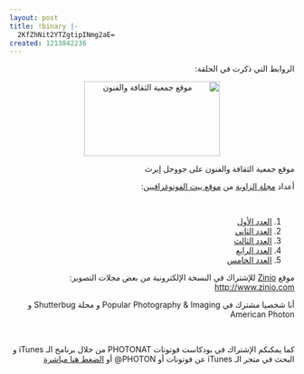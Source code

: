 ```yaml
---
layout: post
title: !binary |-
  2KfZhNit2YTZgtipINmg2aE=
created: 1213842236
---
```

<div style="direction: rtl; text-align: right;"><p style="direction: rtl; text-align: right;">الروابط التي ذكرت في الحلقة:</p>    <p style="text-align: center;direction: rtl;"><a href="http://www.flickr.com/photos/7876001@N04/2581407352/"><img height="132" width="240" alt="موقع جمعية الثقافة والفنون" src="http://farm4.static.flickr.com/3262/2581407352_224d04f41c_m.jpg" /></a></p>    <p style="direction: rtl; text-align: right;">موقع جمعية الثقافة والفنون على جووجل إيرث</p>    <p style="direction: rtl; text-align: right;">أعداد <a href="http://phsite.org/main/node/2">مجلة الزاوية</a> من <a href="http://phsite.org/main/">موقع بيت الفوتوغرافيين</a>:</p>    <p style="direction: rtl; text-align: right;">&nbsp;</p>    <ol>     <li><a href="http://phsite.org/main/node/4">العدد الأول</a></li>      <li><a href="http://phsite.org/main/node/5">العدد الثاني</a></li>      <li><a href="http://phsite.org/main/node/6">العدد الثالث</a></li>      <li><a href="http://phsite.org/main/node/7">العدد الرابع</a></li>      <li><a href="http://phsite.org/main/node/16">العدد الخامس</a></li>   </ol>    <p style="direction: rtl; text-align: right;">موقع <a href="http://www.zinio.com">Zinio</a> للإشتراك في النسخة الإلكترونية من بعض مجلات التصوير: <a href="http://www.zinio.com">http://www.zinio.com</a></p>    <p style="direction: rtl; text-align: right;">أنا شخصيا مشترك في Popular Photography &amp; Imaging و مجلة Shutterbug و American Photon</p>    <p style="direction: rtl; text-align: right;">&nbsp;</p>    <p style="direction: rtl; text-align: right;">كما يمكنكم الإشتراك في بودكاست فوتونات PHOTONAT من خلال برنامج الـ iTunes و البحث في متجر الـ iTunes عن فوتونات أو PHOTON@ أو <a href="http://phobos.apple.com/WebObjects/MZStore.woa/wa/viewPodcast?id=283082015">الضغط هنا مباشرة</a></p></div><p>&nbsp;</p>
<!--break-->
<p>&nbsp;</p>
